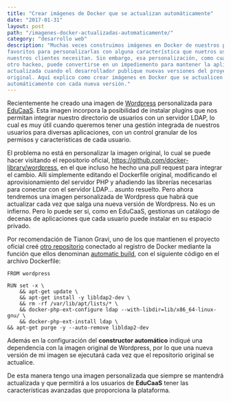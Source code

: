 ```yaml
---
title: "Crear imágenes de Docker que se actualizan automáticamente"
date: "2017-01-31"
layout: post
path: "/imagenes-docker-actualizadas-automaticamente/"
category: "desarrollo web"
description: "Muchas veces construimos imágenes en Docker de nuestros proyectos
favoritos para personalizarlas con alguna característica que nuetros usuarios o
nuestros clientes necesitan. Sin embargo, esa personalización, como cualquier
otro hackeo, puede convertirse en un impediemento para mantener la aplicación
actualizada cuando el desarrollador publique nuevas versiones del proyecto
original. Aquí explico como crear imágenes en Docker que se actualicen
automáticamente con cada nueva versión."
---
```

Recientemente he creado una imagen de [Wordpress](https://wordpress.org/)
personalizada para [EduCaaS](http://educaas.io). Esta imagen incorpora la
posibilidad de instalar plugins que nos permitan integrar nuestro directorio de
usuarios con un servidor LDAP, lo cual es muy útil cuando queremos tener una
gestión integrada de nuestros usuarios para diversas aplicaciones, con un
control granular de los permisos y características de cada usuario.

El problema no está en personalizar la imagen original, lo cual se puede hacer
visitando el repositorio oficial, https://github.com/docker-library/wordpress,
en el que incluso he hecho una pull request para integrar el cambio. Allí
simplemente editando el Dockerfile original, modificando el aprovisionamiento
del servidor PHP y añadiendo las librerías necesarias para conectar con el
servidor LDAP... asunto resuelto. Pero ahora tendremos una imagen personalizada
de Wordpress que habrá que actualizar cada vez que salga una nueva versión
de Wordpress. No es un infierno. Pero lo puede ser si, como en EduCaaS,
gestionas un catálogo de decenas de aplicaciones que cada usuario puede instalar en su
espacio privado.

Por recomendación de Tianon Gravi, uno de los que mantienen el proyecto oficial
creé [otro repositorio](https://github.com/dalareo/docker-wordpress-ldap-support)
conectado al registro de Docker mediante la función que ellos denominan
[automatic build](https://docs.docker.com/docker-hub/builds/), con el siguiente
código en el archivo Dockerfile:

````
FROM wordpress

RUN set -x \
	&& apt-get update \
	&& apt-get install -y libldap2-dev \
	&& rm -rf /var/lib/apt/lists/* \
	&& docker-php-ext-configure ldap --with-libdir=lib/x86_64-linux-gnu/ \
	&& docker-php-ext-install ldap \
&& apt-get purge -y --auto-remove libldap2-dev
````
Además en la configuración del **constructor automático** indiqué una dependencia
con la imagen original de Wordpress, por lo que una nueva versión de mi imagen
se ejecutará cada vez que el repositorio original se actualice.

De esta manera tengo una imagen personalizada que siempre se mantendrá
actualizada y que permitirá a los usuarios de **EduCaaS** tener las características
avanzadas que proporciona la plataforma.
